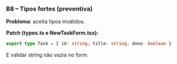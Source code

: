 ### B8 – Tipos fortes (preventiva)

**Problema**: aceita tipos inválidos.

**Patch (types.ts e NewTaskForm.tsx):**
```ts
export type Task = { id: string; title: string; done: boolean }
```
E validar string não vazia no form.